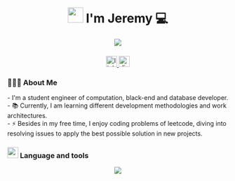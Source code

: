 <!-- Saludo y presentación -->

<h1 align="center" ><img src="https://media.giphy.com/media/hvRJCLFzcasrR4ia7z/giphy.gif" width="35"> I'm Jeremy 💻 </h1>

<p align="center">
  <a href="https://github.com/DenverCoder1/readme-typing-svg"><img src="https://readme-typing-svg.herokuapp.com?font=Time+New+Roman&color=cyan&size=25&center=true&vCenter=true&width=600&height=100&lines=Back-End+Developer;Engineering+Computer+Science+Student;Active+Learner/Researcher;Love+to+learn+new+stuffs+&#10084"></a>
</p>

###

<!-- Redes y medios de comunicación -->

<div align="center">
  <a href="https://www.linkedin.com/in/jeremy-arriagada-a3424b246/">
    <img  src="https://img.shields.io/static/v1?message=LinkedIn&logo=linkedin&label=&color=0077B5&logoColor=white&labelColor=&style=for-the-badge" hrel="https://www.linkedin.com/in/jeremy-arriagada-a3424b246/" height="25" alt="linkedin logo"  >
  </a>
  <img src="https://img.shields.io/static/v1?message=Discord&logo=discord&label=&color=7289DA&logoColor=white&labelColor=&style=for-the-badge" height="25" alt="discord logo"  />
</div>

###

<!-- Itereces -->

<h3 align="left">👨🏻‍💻  About Me</h3>

<p align="left">
  - I'm a student engineer of computation, black-end and database developer.<br>
  - 📚 Currently, I am learning different development methodologies and work architectures.<br>
  - ⚡ Besides in my free time, I enjoy coding problems of leetcode, diving into resolving issues to apply the best possible solution in new projects.
</p>

###

<!-- Tecnologias y herramientas -->
<h3 align="left"> <img src="https://media2.giphy.com/media/QssGEmpkyEOhBCb7e1/giphy.gif?cid=ecf05e47a0n3gi1bfqntqmob8g9aid1oyj2wr3ds3mg700bl&rid=giphy.gif" width ="25"> Language and tools</h3>

<p align="center">
  <a href="https://skillicons.dev">
    <img src="https://skillicons.dev/icons?i=git,python,c,java,spring,hibernate,gradle,PHP,
      react,nodejs,express,mysql,PostgreSQL,mongodb,postman,docker&perline=14" />
  </a>
  <!-- Habilidades por aprender dotnet,nextjs,aws,azure,googlecloud -->
</p>

